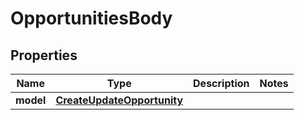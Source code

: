 # OpportunitiesBody

## Properties
Name | Type | Description | Notes
------------ | ------------- | ------------- | -------------
**model** | [**CreateUpdateOpportunity**](CreateUpdateOpportunity.md) |  | 
